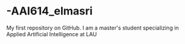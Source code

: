 # -AAI614_elmasri
My first repository on GitHub.
I am a master's student specializing in Applied Artificial Intelligence at LAU
